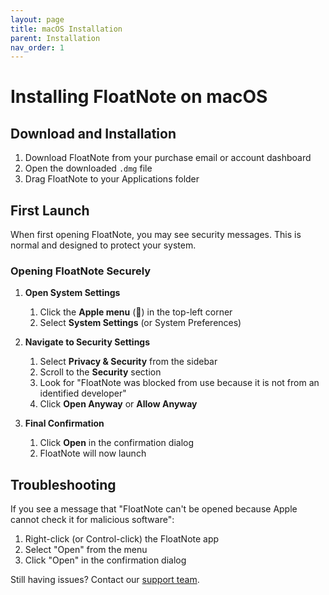 ```yaml
---
layout: page
title: macOS Installation
parent: Installation
nav_order: 1
---
```


# Installing FloatNote on macOS

## Download and Installation

1. Download FloatNote from your purchase email or account dashboard
2. Open the downloaded `.dmg` file
3. Drag FloatNote to your Applications folder

## First Launch

When first opening FloatNote, you may see security messages. This is normal and designed to protect your system.

### Opening FloatNote Securely

1. **Open System Settings**
   1. Click the **Apple menu** (🍎) in the top-left corner
   2. Select **System Settings** (or System Preferences)

2. **Navigate to Security Settings**
   1. Select **Privacy & Security** from the sidebar
   2. Scroll to the **Security** section
   3. Look for "FloatNote was blocked from use because it is not from an identified developer"
   4. Click **Open Anyway** or **Allow Anyway**

3. **Final Confirmation**
   1. Click **Open** in the confirmation dialog
   2. FloatNote will now launch

## Troubleshooting

If you see a message that "FloatNote can't be opened because Apple cannot check it for malicious software":

1. Right-click (or Control-click) the FloatNote app
2. Select "Open" from the menu
3. Click "Open" in the confirmation dialog

Still having issues? Contact our [support team](mailto:support@ryacy.com).